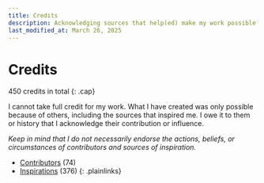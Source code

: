 ```yaml
---
title: Credits
description: Acknowledging sources that help(ed) make my work possible
last_modified_at: March 26, 2025
---
```


# Credits
450 credits in total
{: .cap}

I cannot take full credit for my work. What I have created was only possible because of others, including the sources that inspired me. I owe it to them or history that I acknowledge their contribution or influence.

*Keep in mind that I do not necessarily endorse the actions, beliefs, or circumstances of contributors and sources of inspiration.*

- [Contributors](/credits/contributors/) (74)
- [Inspirations](/credits/inspirations/) (376)
{: .plainlinks}